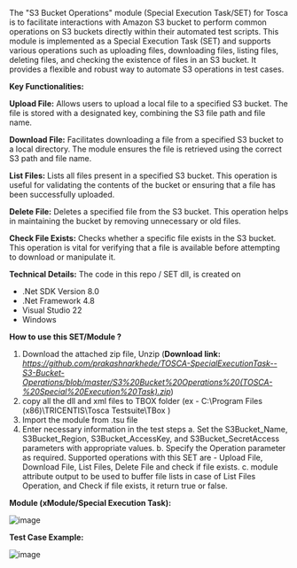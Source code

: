 The "S3 Bucket Operations" module (Special Execution Task/SET) for Tosca is to facilitate interactions with Amazon S3 bucket to perform common operations on S3 buckets directly within their automated test scripts. This module is implemented as a Special Execution Task (SET) and supports various operations such as uploading files, downloading files, listing files, deleting files, and checking the existence of files in an S3 bucket. It provides a flexible and robust way to automate S3 operations in test cases.

**Key Functionalities:**

**Upload File:** Allows users to upload a local file to a specified S3 bucket. The file is stored with a designated key, combining the S3 file path and file name.

**Download File:** Facilitates downloading a file from a specified S3 bucket to a local directory. The module ensures the file is retrieved using the correct S3 path and file name.

**List Files:** Lists all files present in a specified S3 bucket. This operation is useful for validating the contents of the bucket or ensuring that a file has been successfully uploaded.

**Delete File:** Deletes a specified file from the S3 bucket. This operation helps in maintaining the bucket by removing unnecessary or old files.

**Check File Exists:** Checks whether a specific file exists in the S3 bucket. This operation is vital for verifying that a file is available before attempting to download or manipulate it.

**Technical Details:**
The code in this repo / SET dll, is created on
  - .Net SDK Version 8.0
  - .Net Framework 4.8
  - Visual Studio 22
  - Windows

**How to use this SET/Module ?**
  1. Download the attached zip file, Unzip   (**Download link:**  _https://github.com/prakashnarkhede/TOSCA-SpecialExecutionTask--S3-Bucket-Operations/blob/master/S3%20Bucket%20Operations%20(TOSCA-%20Special%20Execution%20Task).zip_)
  2. copy all the dll and xml files to TBOX folder (ex - C:\Program Files (x86)\TRICENTIS\Tosca Testsuite\TBox )
  3. Import the module from .tsu file
  4. Enter necessary information in the test steps
       a. Set the S3Bucket_Name, S3Bucket_Region, S3Bucket_AccessKey, and S3Bucket_SecretAccess parameters with appropriate values.
       b. Specify the Operation parameter as required. Supported operations with this SET are - Upload File, Download File, List Files, Delete File and check if file exists.
       c. module attribute output to be used to buffer file lists in case of List Files Operation, and Check if file exists, it return true or false.

**Module (xModule/Special Execution Task):**

![image](https://github.com/user-attachments/assets/c339f345-3416-463c-acf0-23651f763e4c)

**Test Case Example:**

![image](https://github.com/user-attachments/assets/521d5b19-aa65-4f23-abbf-65c2e2875bcc)

